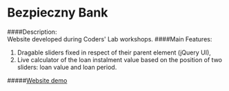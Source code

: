 # Bezpieczny Bank
####Description:  
Website developed during Coders' Lab workshops.
####Main Features:  
1. Dragable sliders fixed in respect of their parent element (jQuery UI),
2. Live calculator of the loan instalment value based on the position of two sliders: loan value and loan period.

#####[Website demo](https://...)
